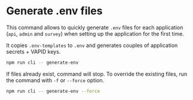 # Generate .env files

This command allows to quickly generate `.env` files for each application (`api`, `admin` and `survey`) when setting up the application for the first time.

It copies `.env-templates` to `.env` and generates couples of application secrets + VAPID keys.

```sh
npm run cli -- generate-env
```

If files already exist, command will stop. To override the existing files, run the command with `-f` or `--force` option.

```sh
npm run cli -- generate-env --force
```
